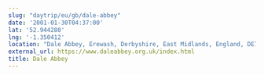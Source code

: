 ```yaml
---
slug: "daytrip/eu/gb/dale-abbey"
date: '2001-01-30T04:37:00'
lat: '52.944280'
lng: '-1.350412'
location: "Dale Abbey, Erewash, Derbyshire, East Midlands, England, DE7 4PN, United Kingdom"
external_url: https://www.daleabbey.org.uk/index.html
title: Dale Abbey
---
```



